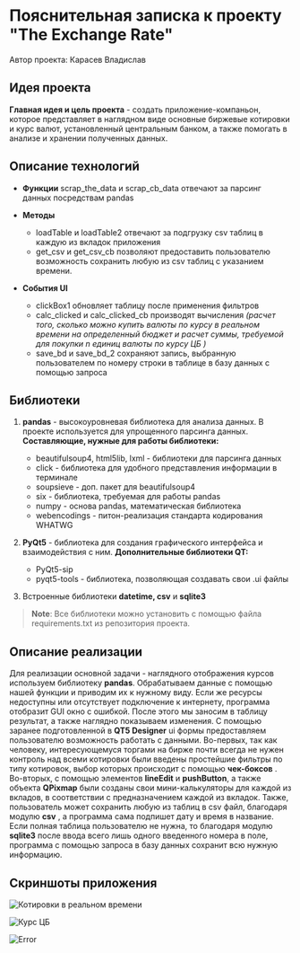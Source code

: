 ﻿# Пояснительная записка к проекту "The Exchange Rate" 

Автор проекта: Карасев Владислав


## Идея проекта
 **Главная идея и цель проекта**  - создать приложение-компаньон, которое представляет в наглядном виде основные биржевые котировки и курс валют, установленный центральным банком, а также помогать в анализе и хранении полученных данных.

## Описание технологий

 - **Функции** scrap_the_data и scrap_cb_data отвечают за парсинг данных посредствам pandas
 
 - **Методы**
      - loadTable и loadTable2 отвечают за подгрузку csv таблиц в каждую из    вкладок приложения
	 - get_csv и get_csv_cb позволяют предоставить пользователю возможность сохранить любую из csv таблиц с указанием времени.


 - **События UI**
    - clickBox1 обновляет таблицу после применения фильтров
    - calc_clicked и calc_clicked_cb производят вычисления 
    *(расчет того, сколько  можно купить валюты по курсу в реальном времени на определенный бюджет и расчет суммы, требуемой для покупки n единиц валюты по курсу ЦБ )*
    - save_bd и save_bd_2 сохраняют запись, выбранную пользователем по номеру строки в таблице в базу данных  с помощью запроса
 ## Библиотеки
 
 1. **pandas** - высокоуровневая библиотека для анализа данных. В проекте используется для упрощенного парсинга данных.   
 **Составляющие, нужные для работы библиотеки:**
 
	 - beautifulsoup4, html5lib, lxml - библиотеки для парсинга данных
	 - click  - библиотека для удобного представления информации в терминале
	-  soupsieve - доп. пакет для beautifulsoup4
	- six - библиотека, требуемая для работы pandas
	- numpy - основа pandas, математическая библиотека
	- webencodings - питон-реализация стандарта кодирования WHATWG
2. **PyQt5** - библиотека для создания графического интерфейса и взаимодействия с ним.
**Дополнительные библиотеки QT:**
	- PyQt5-sip
	 - pyqt5-tools  - библиотека, позволяющая создавать свои .ui файлы
3. Встроенные библиотеки **datetime, csv** и **sqlite3**
>**Note**: Все библиотеки можно установить с помощью файла requirements.txt из репозитория проекта.

## Описание реализации
Для реализации основной задачи - наглядного отображения курсов используем библиотеку **pandas**. Обрабатываем данные с помощью нашей функции и приводим их к нужному виду. Если же ресурсы недоступны или отсутствует подключение к интернету, программа отобразит GUI окно с ошибкой. 
После этого мы заносим в таблицу результат, а также наглядно показываем изменения. С помощью заранее подготовленной в **QT5 Designer** ui формы предоставляем пользователю возможность работать с данными. 
Во-первых, так как человеку, интересующемуся торгами на бирже почти всегда не нужен контроль над всеми котировки были введены простейшие фильтры по типу котировок, выбор которых происходит с помощью **чек-боксов** .
Во-вторых, с помощью элементов **lineEdit** и **pushButton**, а также объекта **QPixmap** были созданы свои мини-калькуляторы для каждой из вкладов, в соответствии с предназначением каждой из вкладок.
Также, пользователь может сохранить любую из таблиц в csv файл, благодаря модулю **csv** , а программа сама подпишет дату и время в название.
Если полная таблица пользователю не нужна, то благодаря модулю **sqlite3** после ввода всего лишь одного введенного номера в поле, программа с помощью запроса в базу данных сохранит всю нужную информацию. 
## Скриншоты приложения

 
![Котировки в реальном времени](https://imgur.com/HuHB0uA.png)

![Курс ЦБ](https://imgur.com/Ec7clSA.png)

![Error](https://imgur.com/uyyzYqt.png)


